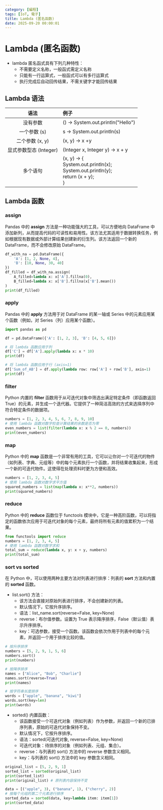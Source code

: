 ```yaml
---
category: [編程]
tags: [IoT, 電子]
title: Lambda (匿名函数)
date: 2025-09-20 00:00:01
---
```


<style>
  table {
    width: 100%
    }
  td {
    vertical-align: center;
    text-align: center;
  }
  table.inputT{
    margin: 10px;
    width: auto;
    margin-left: auto;
    margin-right: auto;
    border: none;
  }
  input{
    text-align: center;
    padding: 0px 10px;
  }
  iframe{
    width: 100%;
    display: block;
    border-style:none;
  }
</style>

# Lambda (匿名函数)

 - lambda 匿名函式具有下列几种特性：
    - 不需要定义名称，一般函式需定义名称
    - 只能有一行运算式，一般函式可以有多行运算式
    - 执行完成后自动回传结果，不需关键字才能回传结果

## Lambda 语法

|语法|例子|
|:---:|:---|
|没有参数|() -> System.out.println("Hello")|
|一个参数 (s)|s -> System.out.println(s)|
|二个参数 (x, y)|(x, y) -> х +y|
|显式参数型态 (Integer)|(Integer x, Integer y) -> x + y|
|多个语句|(x, y) -> {<br>System.out.println(x);<br>System.out.println(y);<br>return (x + y);<br>}|

## Lambda 函数

### assign

Pandas 中的 **assign** 方法是一种功能强大的工具，可以方便地向 DataFrame 中添加新列，从而提高代码的可读性和易用性。该方法尤其适用于数据转换任务，例如根据现有数据或外部计算结果创建新的衍生列。该方法返回一个新的 DataFrame，而不会修改原始 DataFrame。

```py
df_with_na = pd.DataFrame({
    'A': [1, 2, None, 4],
    'B': [10, None, 30, 40]
})
df_filled = df_with_na.assign(
    A_filled=lambda x: x['A'].fillna(0),
    B_filled=lambda x: x['B'].fillna(x['B'].mean())
)
print(df_filled)
```

### apply

Pandas 中的 **apply** 方法用于对 DataFrame 的某一轴或 Series 中的元素应用某个函数（例如，对 Series（列）应用某个函数）。

```py
import pandas as pd

df = pd.DataFrame({'A': [1, 2, 3], 'B': [4, 5, 6]})

# 将 lambda 函数应用于列
df['C'] = df['A'].apply(lambda x: x * 10)
print(df)

# 将 lambda 函数应用于行 (axis=1)
df['Sum_of_AB'] = df.apply(lambda row: row['A'] + row['B'], axis=1)
print(df)
```

### filter

Python 内置的 **filter** 函数用于从可迭代对象中筛选出满足特定条件（即函数返回True）的元素，并生成一个迭代器。它提供了一种简洁高效的方式来选择序列中符合特定条件的数据项。

```py
numbers = [1, 2, 3, 4, 5, 6, 7, 8, 9, 10]
# 使用 lambda 函数对数字检查计算结果的余数是否为零
even_numbers = list(filter(lambda x: x % 2 == 0, numbers))
print(even_numbers)
```

### map

Python 中的 **map** 函数是一个非常有用的工具，它可以让你对一个可迭代的物件（如列表、字典、元组等）中的每个元素执行一个函数，并将结果收集起来，形成一个新的可迭代物件。这使得在处理资料时更为方便和高效。

```py
numbers = [1, 2, 3, 4, 5]
# 使用 lambda 函数对数字求平方值
squared_numbers = list(map(lambda x: x**2, numbers))
print(squared_numbers)
```

### reduce

Python 中的 **reduce** 函数位于 functools 模块中，它是一种高阶函数，可以将指定的函数依次应用于可迭代对象的每个元素，最终将所有元素的值累积为一个结果。

```py
from functools import reduce
numbers = [1, 2, 3, 4, 5]
# 使用 lambda 函数对数字求和
total_sum = reduce(lambda x, y: x + y, numbers)
print(total_sum)
```

### sort vs sorted

在 Python 中，可以使用两种主要方法对列表进行排序：列表的 **sort** 方法和内置的 **sorted** 函数。

- list.sort() 方法：
   - 该方法会直接对原始列表进行排序，不会创建新的列表。
   - 默认情况下，它按升序排序。
   - 语法：list_name.sort(reverse=False, key=None)
   - reverse：布尔值参数。设置为 True 表示降序排序，False（默认值）表示升序排序。
   - key：可选参数，接受一个函数。该函数会依次作用于列表中的每个元素，并返回一个用于排序比较的值。


```py
# 按升序排序
numbers = [5, 2, 9, 1, 5, 6]
numbers.sort()  
print(numbers)

# 按降序排序
names = ["Alice", "Bob", "Charlie"]
names.sort(reverse=True) 
print(names)

# 按字符串长度排序
words = ["apple", "banana", "kiwi"]
words.sort(key=len) 
print(words)
```

- sorted() 内置函数：
   - 该函数接受一个可迭代对象（例如列表）作为参数，并返回一个新的已排序列表，原始的可迭代对象保持不变。
   - 默认情况下，它按升序排序。
   - 语法：sorted(可迭代对象, reverse=False, key=None)
   - 可迭代对象：待排序的对象（例如列表、元组、集合）。
   - reverse：与列表的 sort() 方法中的 reverse 参数含义相同。
   - key：与列表的 sort() 方法中的 key 参数含义相同。


```py
original_list = [5, 2, 9, 1]
sorted_list = sorted(original_list)
print(sorted_list)
print(original_list) # 原列表内容保持不变

data = [("apple", 3), ("banana", 1), ("cherry", 2)]
# 按每个元组的第二个元素进行排序
sorted_data = sorted(data, key=lambda item: item[1]) 
print(sorted_data)
```